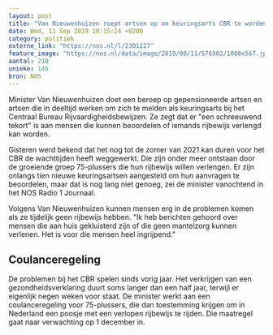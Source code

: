 ```yaml
---
layout: post
title: "Van Nieuwenhuizen roept artsen op om keuringsarts CBR te worden"
date: Wed, 11 Sep 2019 10:15:24 +0200
category: politiek
externe_link: "https://nos.nl/l/2301227"
feature_image: "https://nos.nl/data/image/2019/09/11/576502/1008x567.jpg"
aantal: 210
unieke: 145
bron: NOS
---
```


<p>Minister Van Nieuwenhuizen doet een beroep op gepensioneerde artsen en artsen die in deeltijd werken om zich te melden als keuringsarts bij het Centraal Bureau Rijvaardigheidsbewijzen. Ze zegt dat er "een schreeuwend tekort" is aan mensen die kunnen beoordelen of iemands rijbewijs verlengd kan worden.</p>
<p>Gisteren werd bekend dat het nog tot de zomer van 2021 kan duren voor het CBR de wachttijden heeft weggewerkt. Die zijn onder meer ontstaan door de groeiende groep 75-plussers die hun rijbewijs willen verlengen. Er zijn onlangs tien nieuwe keuringsartsen aangesteld om hun aanvragen te beoordelen, maar dat is nog lang niet genoeg, zei de minister vanochtend in het NOS Radio 1 Journaal.</p>
<p>Volgens Van Nieuwenhuizen kunnen mensen erg in de problemen komen als ze tijdelijk geen rijbewijs hebben. "Ik heb berichten gehoord over mensen die aan huis gekluisterd zijn of die geen mantelzorg kunnen verlenen. Het is voor die mensen heel ingrijpend."</p>
<h2>Coulanceregeling</h2>
<p>De problemen bij het CBR spelen sinds vorig jaar. Het verkrijgen van een gezondheidsverklaring duurt soms langer dan een half jaar, terwijl er eigenlijk negen weken voor staat. De minister werkt aan een coulanceregeling voor 75-plussers, die dan toestemming krijgen om in Nederland een poosje met een verlopen rijbewijs te rijden. Die maatregel gaat naar verwachting op 1 december in.</p>
